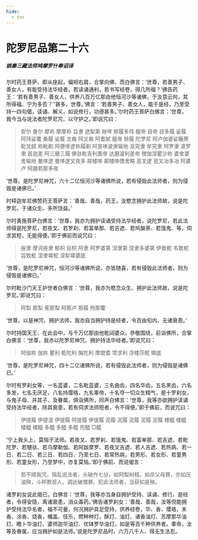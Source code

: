 ```yaml
---
hide:
  - toc
---
```


# **陀罗尼品第二十六**

##### 姚秦三藏法师鸠摩罗什奉诏译

尔时药王菩萨、即从座起，偏袒右肩，合掌向佛、而白佛言：‘世尊，若善男子、善女人，有能受持法华经者。若读诵通利，若书写经卷，得几所福？’佛告药王：‘若有善男子、善女人，供养八百万亿那由他恒河沙等诸佛，于汝意云何，其所得福、宁为多否？’‘甚多，世尊。’佛言：‘若善男子、善女人，能于是经，乃至受持一四句偈，读诵、解义，如说修行，功德甚多。’尔时药王菩萨白佛言：‘世尊，我今当与说法者陀罗尼咒、以守护之。’即说咒曰：

> 安尔 曼尔 摩祢 摩摩祢 旨隶 遮梨第 赊咩 赊履多玮 膻帝 目帝 目多履 娑履 阿玮娑覆 桑履 娑履 叉裔 阿叉裔 阿耆腻 膻帝 赊履 陀罗尼 阿卢伽婆娑簸蔗毗叉腻 祢毗剃 阿便哆逻祢履剃 阿亶哆波隶输地 沤究隶 牟究隶 阿罗隶 波罗隶 首迦差 阿三磨三履 佛驮毗吉利袠帝 达磨波利差帝 僧伽涅瞿沙祢 婆舍婆舍输地 曼哆逻 曼哆逻叉夜多 邮楼哆 邮楼哆憍舍略 恶叉逻 恶叉冶多冶 阿婆卢 阿磨若那多夜

‘世尊，是陀罗尼神咒，六十二亿恒河沙等诸佛所说，若有侵毁此法师者，则为侵毁是诸佛已。’

时释迦牟尼佛赞药王菩萨言：‘善哉、善哉，药王，汝愍念拥护此法师故，说是陀罗尼，于诸众生、多所饶益。’

尔时勇施菩萨白佛言：‘世尊，我亦为拥护读诵受持法华经者，说陀罗尼，若此法师得是陀罗尼，若夜叉、若罗刹、若富单那、若吉遮、若鸠槃荼、若饿鬼、等，伺求其短，无能得便。’即于佛前而说咒曰：

> 痤隶 摩诃痤隶 郁枳 目枳 阿隶 阿罗婆第 涅隶第 涅隶多婆第 伊致柅 韦致柅 旨致柅 涅隶墀柅 涅犁墀婆底

‘世尊，是陀罗尼神咒，恒河沙等诸佛所说，亦皆随喜，若有侵毁此法师者，则为侵毁是诸佛已。’

尔时毗沙门天王护世者白佛言：‘世尊，我亦为愍念众生、拥护此法师故，说是陀罗尼。’即说咒曰：

> 阿梨 那梨 冕那梨 阿那卢 那履 拘那覆

‘世尊，以是神咒、拥护法师，我亦自当拥护持是经者，令百由旬内、无诸衰患。’

尔时持国天王、在此会中，与千万亿那由他乾闼婆众，恭敬围绕，前诣佛所，合掌白佛言：‘世尊，我亦以陀罗尼神咒、拥护持法华经者。’即说咒曰：

> 阿伽祢 伽祢 瞿利 乾陀利 旃陀利 摩蹬耆 常求利 浮楼莎柅 頞底

‘世尊，是陀罗尼神咒，四十二亿诸佛所说，若有侵毁此法师者，则为侵毁是诸佛已。’

尔时有罗刹女等，一名蓝婆，二名毗蓝婆，三名曲齿，四名华齿，五名黑齿，六名多发，七名无厌足，八名持璎珞，九名睾帝，十名夺一切众生精气，是十罗刹女，与鬼子母、并其子、及眷属，俱诣佛所，同声白佛言：‘世尊，我等亦欲拥护读诵受持法华经者，除其衰患，若有伺求法师短者，令不得便。’即于佛前，而说咒曰：

> 伊提履 伊提泯 伊提履 阿提履 伊提履 泥履 泥履 泥履 泥履 泥履 楼醯 楼醯 楼醯 楼醯 多醯 多醯 多醯 兜醯 □醯

‘宁上我头上，莫恼于法师。若夜叉、若罗刹、若饿鬼、若富单那、若吉遮、若毗陀罗、若犍驮、若乌摩勒伽、若阿跋摩罗、若夜叉吉遮、若人吉遮、若热病、若一日、若二日、若三日、若四日、乃至七日、若常热病，若男形、若女形、若童男形、若童女形，乃至梦中，亦复莫恼。’即于佛前、而说偈言：

> 若不顺我咒，恼乱说法者，头破作七分，如阿梨树枝。如杀父母罪，亦如压油殃，斗秤欺诳人，调达破僧罪。犯此法师者，当获如是殃。

诸罗刹女说此偈已，白佛言：‘世尊，我等亦当身自拥护受持、读诵、修行、是经者，令得安隐，离诸衰患，消众毒药。’佛告诸罗刹女：‘善哉、善哉，汝等但能拥护受持法华名者，福不可量，何况拥护具足受持，供养经卷，华、香、璎珞，末香、涂香、烧香，幡盖、伎乐，燃种种灯，酥灯、油灯、诸香油灯、苏摩那华油灯、瞻卜华油灯、婆师迦华油灯、优钵罗华油灯，如是等百千种供养者。睾帝，汝等及眷属，应当拥护如是法师。’说是陀罗尼品时，六万八千人、得无生法忍。